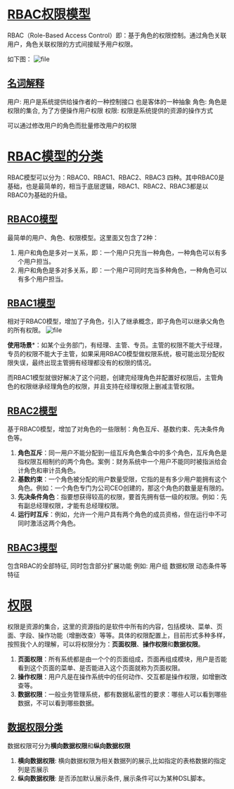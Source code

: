 # [RBAC权限模型](#RBAC权限模型)
RBAC（Role-Based Access Control）即：基于角色的权限控制。通过角色关联用户，角色关联权限的方式间接赋予用户权限。

如下图：
![file](https://www.procsl.cn/wp-content/uploads/2019/12/5de381e4df116.png)
## [名词解释](#名词解释)
用户: 用户是系统提供给操作者的一种控制接口 也是客体的一种抽象
角色: 角色是权限的集合, 为了方便操作用户权限
权限: 权限是系统提供的资源的操作方式

可以通过修改用户的角色而批量修改用户的权限

# [RBAC模型的分类](#RBAC模型的分类)
RBAC模型可以分为：RBAC0、RBAC1、RBAC2、RBAC3 四种。其中RBAC0是基础，也是最简单的，相当于底层逻辑，RBAC1、RBAC2、RBAC3都是以RBAC0为基础的升级。

## [RBAC0模型](#RBAC0模型)
最简单的用户、角色、权限模型。这里面又包含了2种：

1. 用户和角色是多对一关系，即：一个用户只充当一种角色，一种角色可以有多个用户担当。
2. 用户和角色是多对多关系，即：一个用户可同时充当多种角色，一种角色可以有多个用户担当。

## [RBAC1模型](#RBAC1模型)
相对于RBAC0模型，增加了子角色，引入了继承概念，即子角色可以继承父角色的所有权限。
![file](https://www.procsl.cn/wp-content/uploads/2019/12/5de38531d3061.png)

**使用场景***：如某个业务部门，有经理、主管、专员。主管的权限不能大于经理，专员的权限不能大于主管，如果采用RBAC0模型做权限系统，极可能出现分配权限失误，最终出现主管拥有经理都没有的权限的情况。

而RBAC1模型就很好解决了这个问题，创建完经理角色并配置好权限后，主管角色的权限继承经理角色的权限，并且支持在经理权限上删减主管权限。

## [RBAC2模型](#RBAC2模型)
基于RBAC0模型，增加了对角色的一些限制：角色互斥、基数约束、先决条件角色等。

1. **角色互斥**：同一用户不能分配到一组互斥角色集合中的多个角色，互斥角色是指权限互相制约的两个角色。案例：财务系统中一个用户不能同时被指派给会计角色和审计员角色。
2. **基数约束**：一个角色被分配的用户数量受限，它指的是有多少用户能拥有这个角色。例如：一个角色专门为公司CEO创建的，那这个角色的数量是有限的。
3. **先决条件角色**：指要想获得较高的权限，要首先拥有低一级的权限。例如：先有副总经理权限，才能有总经理权限。
4. **运行时互斥**：例如，允许一个用户具有两个角色的成员资格，但在运行中不可同时激活这两个角色。

## [RBAC3模型](#RBAC3模型)
包含RBAC的全部特征, 同时包含部分扩展功能 例如: 用户组 数据权限 动态条件等特征

# [权限](#权限)

权限是资源的集合，这里的资源指的是软件中所有的内容，包括模块、菜单、页面、字段、操作功能（增删改查）等等。具体的权限配置上，目前形式多种多样，按照我个人的理解，可以将权限分为：**页面权限**、**操作权限**和**数据权限**。

1. **页面权限**：所有系统都是由一个个的页面组成，页面再组成模块，用户是否能看到这个页面的菜单、是否能进入这个页面就称为页面权限。
2. **操作权限**：用户凡是在操作系统中的任何动作、交互都是操作权限，如增删改查等。
3. **数据权限**：一般业务管理系统，都有数据私密性的要求：哪些人可以看到哪些数据，不可以看到哪些数据。

## [数据权限分类](#数据权限分类)
数据权限可分为**横向数据权限**和**纵向数据权限**
1. **横向数据权限**: 横向数据权限为相关数据列的展示,比如指定的表格数据的指定列是否展示
2. **纵向数据权限**: 是否添加默认展示条件, 展示条件可以为某种DSL脚本。
